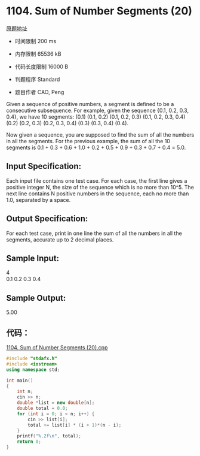 ﻿# 1104. Sum of Number Segments (20)

[原题地址](https://www.patest.cn/contests/pat-a-practise/1104)

* 时间限制 200 ms



* 内存限制 65536 kB



* 代码长度限制 16000 B



* 判题程序 Standard 

* 题目作者 CAO, Peng



Given a sequence of positive numbers, a segment is defined to be a consecutive subsequence. For example, given the sequence {0.1, 0.2, 0.3, 0.4}, we have 10 segments: (0.1) (0.1, 0.2) (0.1, 0.2, 0.3) (0.1, 0.2, 0.3, 0.4) (0.2) (0.2, 0.3) (0.2, 0.3, 0.4) (0.3) (0.3, 0.4) (0.4). 

Now given a sequence, you are supposed to find the sum of all the numbers in all the segments. For the previous example, the sum of all the 10 segments is 0.1 + 0.3 + 0.6 + 1.0 + 0.2 + 0.5 + 0.9 + 0.3 + 0.7 + 0.4 = 5.0. 

## Input Specification: 

Each input file contains one test case. For each case, the first line gives a positive integer N, the size of the sequence which is no more than 10^5. The next line contains N positive numbers in the sequence, each no more than 1.0, separated by a space.

## Output Specification: 

For each test case, print in one line the sum of all the numbers in all the segments, accurate up to 2 decimal places.

## Sample Input:  
4   
0.1 0.2 0.3 0.4   

## Sample Output:  
5.00  

## 代码：

[1104. Sum of Number Segments (20).cpp](https://github.com/jerrykcode/PAT-Practise/blob/master/PAT%20Advanced%20Level%20Practise/1104.%20Sum%20of%20Number%20Segments%20(20)/1104.%20Sum%20of%20Number%20Segments%20(20).cpp)


```cpp
#include "stdafx.h"
#include <iostream>
using namespace std;

int main()
{
	int n;
	cin >> n;
	double *list = new double[n];
	double total = 0.0;
	for (int i = 0; i < n; i++) {
		cin >> list[i];
		total += list[i] * (i + 1)*(n - i);
	}
	printf("%.2f\n", total);
    return 0;
}
```